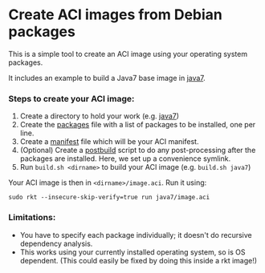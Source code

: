 # Create ACI images from Debian packages

This is a simple tool to create an ACI image using your operating system packages.

It includes an example to build a Java7 base image in [java7](java7).

### Steps to create your ACI image:

1. Create a directory to hold your work (e.g. [java7](java7))
1. Create the [packages](java7/packages) file with a list of packages to be installed, one per line.
1. Create a [manifest](java7/manifest) file which will be your ACI manifest.
1. (Optional) Create a [postbuild](java7/postbuild) script to do any post-processing after the packages are installed.  Here, we set up a convenience symlink.
1. Run `build.sh <dirname>` to build your ACI image (e.g. `build.sh java7`)

Your ACI image is then in `<dirname>/image.aci`.  Run it using:

```
sudo rkt --insecure-skip-verify=true run java7/image.aci
```

### Limitations:

* You have to specify each package individually; it doesn't do recursive dependency analysis.
* This works using your currently installed operating system, so is OS dependent.  (This could easily be fixed by doing this inside a rkt image!)
